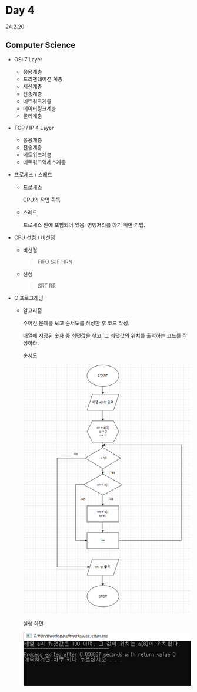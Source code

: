 # Day 4
24.2.20

## Computer Science

- OSI 7 Layer                                 
  * 응용계층                                     
  * 프리젠테이션 계층                             
  * 세션계층                 
  * 전송계층                                  
  * 네트워크계층
  * 데이터링크계층
  * 물리계층
 
- TCP / IP 4 Layer

  * 응용계층
  * 전송계층
  * 네트워크계층
  * 네트워크액세스계층

- 프로세스 / 스레드

  * 프로세스

     CPU의 작업 획득

  * 스레드
 
     프로세스 안에 포함되어 있음. 병행처리를 하기 위한 기법.

- CPU 선점 / 비선점

   * 비선점

     > FIFO
     > SJF
     > HRN

  * 선점

    > SRT
    > RR
    
- C 프로그래밍

  * 알고리즘

    주어진 문제를 보고 순서도를 작성한 후 코드 작성.

    배열에 저장된 숫자 중 최댓값을 찾고, 그 최댓값의 위치를 출력하는 코드를 작성하라.

       순서도

    ![이미지](./img/ex.PNG)

       실행 화면

    ![이미지](./img/ex2.PNG)
